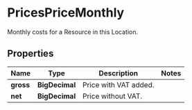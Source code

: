 

# PricesPriceMonthly

Monthly costs for a Resource in this Location.

## Properties

| Name | Type | Description | Notes |
|------------ | ------------- | ------------- | -------------|
|**gross** | **BigDecimal** | Price with VAT added. |  |
|**net** | **BigDecimal** | Price without VAT. |  |



